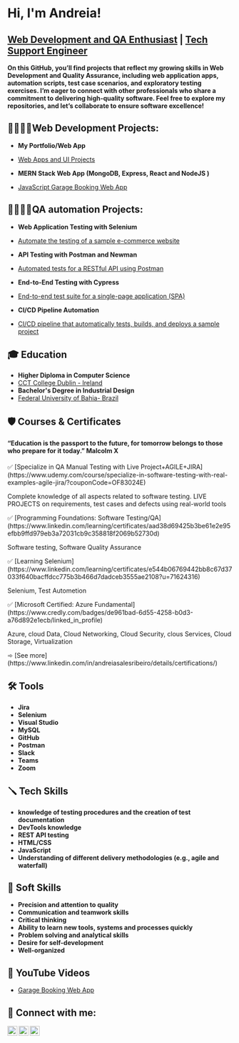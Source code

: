 <h1>Hi, I'm Andreia!</h1> 
<h2><a href="https://www.linkedin.com/in/andreiasalesribeiro"> Web Development and QA Enthusiast</a> | <a href="https://www.linkedin.com/in/andreiasalesribeiro"> Tech Support Engineer </a></h2>

<b> On this GitHub, you’ll find projects that reflect my growing skills in Web Development and Quality Assurance, including web application apps, automation scripts, test case scenarios, and exploratory testing exercises. I’m eager to connect with other professionals who share a commitment to delivering high-quality software. Feel free to explore my repositories, and let’s collaborate to ensure software excellence! </b>


<h2>👩🏻‍💻🌐Web Development Projects:</h2>

- <b> My Portfolio/Web App </b>
- [Web Apps and UI Projects](https://github.com/Andreiasribeiro/Portfolio)
 
- <b> MERN Stack Web App  (MongoDB, Express, React and NodeJS ) </b>
- [JavaScript Garage Booking Web App](https://github.com/Andreiasribeiro/Garage_Booking_App)

<h2>👩🏻‍💻🔎QA automation Projects:</h2>
  
- <b> Web Application Testing with Selenium </b>
- [Automate the testing of a sample e-commerce website](https://github.com/Andreiasribeiro/Garage_Booking_Ap)

- <b> API Testing with Postman and Newman </b>
- [Automated tests for a RESTful API using Postman](https://github.com/Andreiasribeiro/Garage_Booking_Ap)

- <b> End-to-End Testing with Cypress </b>
- [End-to-end test suite for a single-page application (SPA)](https://github.com/Andreiasribeiro/Garage_Booking_Ap)
  
- <b> CI/CD Pipeline Automation </b>
- [CI/CD pipeline that automatically tests, builds, and deploys a sample project](https://github.com/Andreiasribeiro/Garage_Booking_Ap)


<h2>🎓 Education </h2>

  - <b> Higher Diploma in Computer Science </b>
  - [CCT College Dublin - Ireland](https://www.linkedin.com/school/college-of-computer-training-cct-/posts/?feedView=all)
  -  <b> Bachelor's Degree in Industrial Design </b>
  - [Federal University of Bahia- Brazil](https://www.linkedin.com/school/ufba/posts/?feedView=all)

<h2>🛡️ Courses & Certificates</h2>
 <h4> “Education is the passport to the future, for tomorrow belongs to those who prepare for it today.”
Malcolm X </h4> 
 ✅ [Specialize in QA Manual Testing with Live Project+AGILE+JIRA](https://www.udemy.com/course/specialize-in-software-testing-with-real-examples-agile-jira/?couponCode=OF83024E) 
     <p> Complete knowledge of all aspects related to software testing. LIVE PROJECTS on requirements, test cases and defects using real-world tools</p> 
 ✅ [Programming Foundations: Software Testing/QA](https://www.linkedin.com/learning/certificates/aad38d69425b3be61e2e95efbb9ffd979eb3a72031cb9c358818f2069b52730d) 
     <p> Software testing, Software Quality Assurance</p> 
 ✅ [Learning Selenium](https://www.linkedin.com/learning/certificates/e544b06769442bb8c67d37033f640bacffdcc775b3b466d7dadceb3555ae2108?u=71624316) 
     <p> Selenium, Test Autometion</p> 
 ✅ [Microsoft Certified: Azure Fundamental](https://www.credly.com/badges/de961bad-6d55-4258-b0d3-a76d892e1ecb/linked_in_profile) 
     <p> Azure, cloud Data, Cloud Networking, Cloud Security, clous Services, Cloud Storage, Virtualization</p> 
  ➾ [See more](https://www.linkedin.com/in/andreiasalesribeiro/details/certifications/)

<h2> 🛠 Tools </h2>

  - <b> Jira </b>
  - <b> Selenium </b>
  - <b> Visual Studio</b>
  - <b> MySQL </b>
  - <b> GitHub </b>
  - <b> Postman </b>
  - <b> Slack </b>
  - <b> Teams </b>
  - <b> Zoom </b>
  

<h2>🪛 Tech Skills </h2>

  - <b> knowledge of testing procedures and the creation of test documentation </b>
  - <b> DevTools knowledge </b>
  - <b> REST API testing </b>
  - <b> HTML/CSS </b>
  - <b> JavaScript </b>
  - <b> Understanding of different delivery methodologies (e.g., agile and waterfall) </b>

<h2> 💎 Soft Skills </h2>

 - <b> Precision and attention to quality </b>
 - <b> Communication and teamwork skills </b>
 - <b> Critical thinking </b>
 - <b> Ability to learn new tools, systems and processes quickly </b>
 - <b> Problem solving and analytical skills </b>
 - <b> Desire for self-development </b>
 - <b> Well-organized </b>
 
<h2>🎥 YouTube Videos</h2>

- [Garage Booking Web App](https://www.youtube.com/watch?v=USOe2FrA8Bc)

<h2> 🤳 Connect with me:</h2>

[<img align="left" alt="Andreia | YouTube" width="22px" src="https://cdn.jsdelivr.net/npm/simple-icons@v3/icons/youtube.svg" />][youtube] 
[<img align="left" alt="Andreia | LinkedIn" width="22px" src="https://cdn.jsdelivr.net/npm/simple-icons@v3/icons/linkedin.svg" />][linkedin]
[<img align="left" alt="Andreia | Email" width="22px" src="https://cdn.jsdelivr.net/npm/simple-icons@v3/icons/gmail.svg" />](mailto:asribeirodesign@gmailcom)



[youtube]: https://www.youtube.com/watch?v=USOe2FrA8Bc
[linkedin]: https://www.linkedin.com/in/andreiasalesribeiro/

<!--
**Andreiasribeiro/Andreiasribeiro** is a ✨ _special_ ✨ repository because its `README.md` (this file) appears on your GitHub profile.

Here are some ideas to get you started:

- 🔭 I’m currently working on ...
- 🌱 I’m currently learning ...
- 👯 I’m looking to collaborate on ...
- 🤔 I’m looking for help with ...
- 💬 Ask me about ...
- 📫 How to reach me: ...
- 😄 Pronouns: ...
- ⚡ Fun fact: ...
--> 
